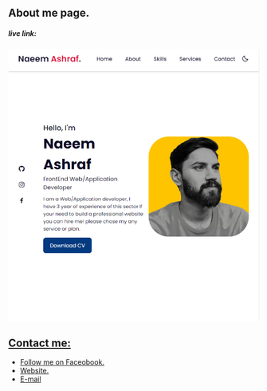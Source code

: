 ## About me page.
##### live link: <a href='https://naeem-ashraf.vercel.app/'>

<img src="assets/img/website-preview.PNG">

## Contact me:
<ul>
    <li><a href='https://facebook.com/ChNaeemPansota'> Follow me on Faceobook.</li>
    <li><a href='https://naeem-ashraf.vercel.app/'> Website.</li>
    <li><a href='mailto: ngs.naeemashraf@gmail.com'> E-mail </li>
</ul>
